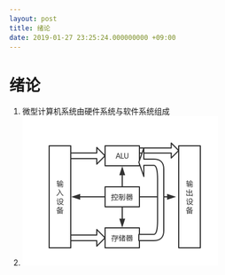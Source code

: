 ```yaml
---
layout: post
title: 绪论
date: 2019-01-27 23:25:24.000000000 +09:00
---
```


# 绪论
1. 微型计算机系统由硬件系统与软件系统组成
2. ![avatar](https://github.com/ZZZping/ZZZping.github.io/blob/master/assets/images/%E8%AE%A1%E7%AE%97%E6%9C%BA%E7%BB%93%E6%9E%84.jpg "计算机结构")